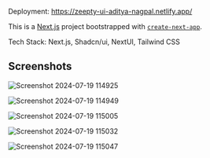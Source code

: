 Deployment: https://zeepty-ui-aditya-nagpal.netlify.app/

This is a [Next.js](https://nextjs.org/) project bootstrapped with [`create-next-app`](https://github.com/vercel/next.js/tree/canary/packages/create-next-app).

Tech Stack: Next.js, Shadcn/ui, NextUI, Tailwind CSS

## Screenshots

![Screenshot 2024-07-19 114925](https://github.com/user-attachments/assets/ed2ef2d8-897a-4ada-8aa0-a8b82100d247)

![Screenshot 2024-07-19 114949](https://github.com/user-attachments/assets/763c3969-dd11-40d8-8420-743bd8cf208e)

![Screenshot 2024-07-19 115005](https://github.com/user-attachments/assets/7af1db49-5e38-4736-88a8-ead850b205ce)

![Screenshot 2024-07-19 115032](https://github.com/user-attachments/assets/e09f3823-ad9c-405c-97b2-e4974fe6e921)

![Screenshot 2024-07-19 115047](https://github.com/user-attachments/assets/a2636d2a-e670-4220-a41d-9286575dcce1)

